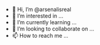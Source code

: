 - 👋 Hi, I’m @arsenalisreal
- 👀 I’m interested in ...
- 🌱 I’m currently learning ...
- 💞️ I’m looking to collaborate on ...
- 📫 How to reach me ...

<!---
arsenalisreal/arsenalisreal is a ✨ special ✨ repository because its `README.md` (this file) appears on your GitHub profile.
You can click the Preview link to take a look at your changes.
--->
